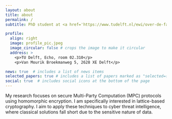 ```yaml
---
layout: about
title: about
permalink: /
subtitle: PhD student at <a href='https://www.tudelft.nl/ewi/over-de-faculteit/afdelingen/intelligent-systems/cybersecurity/computational-privacy/people/jelle-vos'>Delft University of Technology</a>

profile:
  align: right
  image: profile_pic.jpeg
  image_circular: false # crops the image to make it circular
  address: >
    <p>TU Delft, Echo, room 02.310</p>
    <p>Van Mourik Broekmanweg 5, 2628 XE Delft</p>

news: true  # includes a list of news items
selected_papers: true # includes a list of papers marked as "selected={true}"
social: true  # includes social icons at the bottom of the page
---
```


My research focuses on secure Multi-Party Computation (MPC) protocols using homomorphic encryption. I am specifically interested in lattice-based cryptography. I aim to apply these techniques to cyber threat intelligence, where classical solutions fall short due to the sensitive nature of data.
